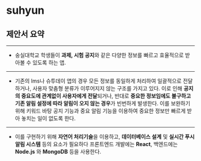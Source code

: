 # suhyun 

## 제안서 요약
*********************************
+ 숭실대학교 학생들이 **과제, 시험 공지**와 같은 다양한 정보를 빠르고 효율적으로 받아볼 수 있도록 하는 앱.<br/>

*********************************
+ 기존의 lms나 슈투데이 앱의 경우 모든 정보를 동일하게 처리하여 일괄적으로 전달하거나, 사용자 맞춤형 분류가 이루어지지 않는 구조를 가지고 있다. 이로 인해 **공지의 중요도에 관계없이 사용자에게 전달**되거나, 반대로 **중요한 정보임에도 불구하고 기존 알림 설정에 따라 알림이 오지 않는 경우**가 빈번하게 발생한다. 이를 보완하기 위해 키워드 바탕 공지 기능과 중요 알림 기능을 이용하여 중요한 정보만 빠르게 받아 놓치는 일이 없도록 한다.<br/>

*********************************
+ 이를 구현하기 위해 **자연어 처리기술**을 이용하고, **데이터베이스 설계** 및 **실시간 푸시알림 시스템** 등의 요소가 필요하다 프론트엔드 개발에는 **React**, 백엔드에는 **Node.js** 와 **MongoDB** 등을 사용한다.
